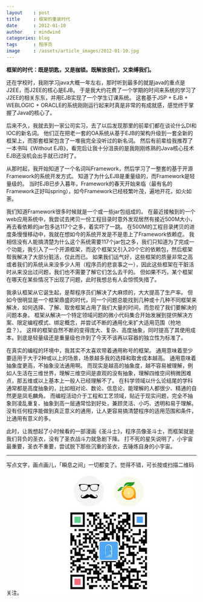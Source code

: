 ```yaml
---
layout    : post
title     : 框架的重装时代
date      : 2012-01-10
author    : mindwind
categories: blog
tags      : 程序员
image     : /assets/article_images/2012-01-10.jpg
---
```



__框架的时代：既是钥匙，又是枷锁。既解放我们，又束缚我们。__


还在学校时，我刚学习java大概一年左右，那时听到最多的就是java的重点是J2EE，而J2EE的核心是EJB。 于是我大约花费了一个学期的时间来系统的学习了J2EE的相关东东，并用EJB实现了一个学生订课系统。 这套基于JSP + EJB + WEBLOGIC + ORACLE的系统刚刚运行起来时真是非常的有成就感，感觉终于掌握了Java的核心了。

后来不久，我就去到一家公司实习，去了以后发现那里的前辈们都在谈论什么DI和IOC的新名词。 他们正在把老一套的OA系统从基于EJB的架构升级到一套全新的框架上，而那套框架包含了一堆我完全没听过的新名词。 然后有前辈给我推荐了一本书叫《Without EJB》，看完后让我十分沮丧的是我刚刚练熟的Java核心技术EJB还没机会出手就已过时了。

从那时起，我开始知道了一个名词叫Framework，然后学习了一整套的基于开源Framework的系统开发方式。 知道了为什么EJB是重量级的，而Framework是轻量级的。 当时EJB已步入暮年，Framework的春天开始来临（最有名的Framework正好叫spring），如今Framework已经枝繁叶茂，遍地开花，如火如荼。

我们知道Framework很多时候就是一个或一些jar包组成的。 在最近接触到的一个web应用系统中，我尝试去拷贝一份工程目录时意外发现居然有接近500M大小，再去看依赖的jar包多达117个之多，着实吓了一跳。 在500M的工程目录拷贝的进度条慢慢移动中，我就在想如今的系统开发是不是患上了Framework依赖症。 我相信没有人能搞清楚为什么这个系统需要117个jar包之多，我们只知道为了完成一个功能，我引入了一个开源框架，而这个框架又引入20个它的依赖包，然后框架帮我解决了大部分脏活，仅此而已。 如果我们运气好，这些框架的质量非常之高或者我们的系统从来没多少人用（程序员的悲哀事之一），因此这些框架在干脏活时从来没出过问题，我们也不需要了解它们怎么去干的。 但如果不巧，某个框架在哪天在某些情况下出现了问题，此时我想总有人会惊慌失措了。

我承认框架从它诞生起，是帮程序员们解决了大麻烦的，大大提高了生产率。 但如今很明显是一个框架鼎盛的时代，同一个问题总能找到几种或十几种不同框架来解决，如何选择、了解、取舍框架占用了我们大量的时间，而忽视了我们要解决的问题本身。 框架从解决一个特定领域问题的微小代码集合开始发展到提供解决方案、限定编程模式、绑定概念，并尝试不断的通用化来扩大适用范围（抢地盘？）。 这样的框架自然不断的变得庞大、复杂、高度抽象，同时提高了其使用成本。到底是轻量级还是重量级也许到了今天不该再以容器的独立性为标准了。

在真实的编程的环境中，我其实不太喜欢带着通用称号的框架。 通用意味着至少要适用于大于2种或以上的场景，场景越多我的选择和取舍成本越高。 通用意味着抽象度更高，不抽象没法通用啊。 而现实是越高的抽象度，越不容易被理解，例如人生活在三维世界，理解三维空间是直观的没有抽象，理解四维空间稍微困难点，那五维或以上基本上一般人已经理解不了。 在科学领域以什么论结尾的学科通常都是高度抽象的，比如相对论、数论、信息论，能理解的人都很少、精通的自然更是凤毛麟角。 而编程活动介于工程和工艺领域，贴近于现实问题，完全不抽象则凌乱重复、抽象到高一层通常恰到好处，兼顾灵活、小巧、透明和易于理解。 没有任何程序能做到真正意义的通用，让人更容易搞清楚程序的适用范围和条件，比通用有意义的多。

此时，让我想起了小时候看的一部漫画《圣斗士》，程序员像圣斗士，而框架就是我们背负的圣衣，没有了圣衣战斗力就急剧下降。 打不死的星矢说明了，小宇宙最重要，圣衣不重要，尝试脱下那些沉重的圣衣，去锤炼自身的小宇宙。

---

写点文字，画点画儿，「瞬息之间」一切都变了。觉得不错，可长按或扫描二维码关注。
![](/assets/images/qrcode_wechat_avatar.jpg)
